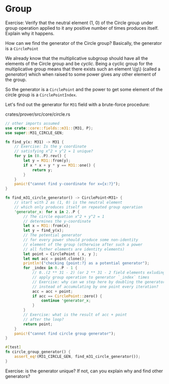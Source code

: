 # Group


Exercise: Verify that the neutral element (1, 0) of the Circle group under group operation applied to it any positive number of times produces itself. Explain why it happens.

How can we find the generator of the Circle group? Basically, the generator is a `CirclePoint` 

We already know that the multiplicative subgroup should have all the elements of the Circle group and be *cyclic*. Being a cyclic group for the multiplicative group means that there exists such an element \\(g\\) (called a *generator*) which when raised to some power gives any other element of the group.

So the generator is a `CirclePoint` and the power to get some element of the circle group is a `CirclePointIndex`.

Let's find out the generator for `M31` field with a brute-force procedure:

crates/prover/src/core/circle.rs
```rust
// other imports assumed
use crate::core::fields::m31::{M31, P};
use super::M31_CIRCLE_GEN;

fn find_y(x: M31) -> M31 {
    // Exercise: Is the y coordinate
    // satisfying x^2 + y^2 = 1 unique?
    for y in (0..P).rev() {
        let y = M31::from(y);
        if x * x + y * y == M31::one() {
            return y;
        }
    }
    panic!("cannot find y-coordinate for x={x:?}");
}

fn find_m31_circle_generator() -> CirclePoint<M31> {
    // start with 2 as (1, 0) is the neutral element
    // which only produces itself on repeated group operation
    'generator_x: for x in 2..P {
        // The circle equation x^2 + y^2 = 1
        // determines the y-coordinate
        let x = M31::from(x);
        let y = find_y(x);
        // The potential generator
        // for every power should produce some non-identity
        // element of the group (otherwise after such a power
        // all futher elements are identity elements)
        let point = CirclePoint { x, y };
        let mut acc = point.clone();
        println!("checking {point:?} as a potential generator");
        for _index in 0..P - 1 {
            // 0..(2 ** 31 - 2) (or 2 ** 31 - 2 field elements exluding the neutral one)
            // apply group operation to generator `_index` times
            // Exercise: why can we step here by doubling the generator
            // instead of accumulating by one point every iteration?
            acc = acc + point;
            if acc == CirclePoint::zero() {
                continue 'generator_x;
            }
        }
        // Exercise: what is the result of acc + point
        // after the loop?
        return point;
    }
    panic!("cannot find circle group generator");
}

#[test]
fn circle_group_generator() {
    assert_eq!(M31_CIRCLE_GEN, find_m31_circle_generator());
}
```

Exercise: is the generator unique? If not, can you explain why and find other generators?